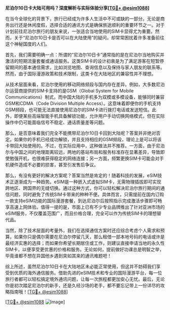 **尼泊尔10日卡大陆可用吗？深度解析与实际体验分享[[TG💪+ @esim1088](https://t.me/s/esim1088)]**

在当今全球化的背景下，旅行已经成为许多人生活中不可或缺的一部分。无论是商务出行还是休闲度假，选择合适的通讯方式是确保旅途顺利的重要环节之一。对于计划前往尼泊尔旅行的朋友来说，一张适合当地使用的SIM卡显得尤为重要。然而，关于“尼泊尔10日卡是否可以在大陆使用”的疑问，却常常困扰着许多准备前往这个神秘国度的人们。

首先，我们需要明确一点：所谓的“尼泊尔10日卡”通常指的是在尼泊尔当地购买并激活的短期流量套餐或通话服务。这类SIM卡的设计初衷是为了满足游客在短暂停留期间的基本通信需求，比如浏览地图、查询信息以及保持与家人朋友的联系等。然而，由于国际漫游政策和技术限制，这类卡在大陆地区的兼容性并不理想。

从技术层面来看，尼泊尔使用的移动网络频段与国内存在差异。例如，大多数尼泊尔运营商提供的SIM卡支持的是GSM（Global System for Mobile Communications）制式，而中国大陆的手机多为双模或多模设备，能够同时兼容GSM和CDMA（Code Division Multiple Access）。这意味着即便你的手机支持GSM频段，也可能无法直接使用尼泊尔的SIM卡进行拨打电话或发送短信。此外，即便某些高端智能手机具备解锁功能，允许用户手动切换网络模式，但在实际操作中仍可能面临信号不稳定、通话质量差等问题。

那么，是否意味着我们完全不能携带尼泊尔10日卡回到大陆呢？答案并非绝对否定。如果你的手机已经成功解锁，并且支持相应的GSM频段，理论上是可以将该卡带回大陆使用的。不过，在实际应用中，这种做法并不推荐。一方面，由于尼泊尔与中国之间的地理距离较远，两地的基站布局和服务标准存在显著差异，导致即使勉强开机，也很难获得稳定的网络连接；另一方面，频繁更换SIM卡可能会对手机硬件造成不必要的损害，甚至引发售后争议。

那么，有没有更好的解决方案呢？答案当然是肯定的！随着科技的发展，eSIM技术正逐渐成为一种趋势。eSIM是一种嵌入式虚拟SIM卡，无需物理插拔即可实现跨地区、跨国界的无缝切换。通过这种方式，你可以轻松解决尼泊尔旅行期间的通信问题，同时避免了传统SIM卡带来的种种不便。具体而言，只需提前在国内订购一款支持eSIM功能的国际漫游套餐，到达尼泊尔后按照指示完成激活步骤即可畅享高速上网体验。值得一提的是，市面上已有不少专业品牌推出了针对亚洲市场的eSIM服务，不仅覆盖范围广，而且价格合理，完全可以作为传统SIM卡的理想替代品。

当然，除了技术层面的考量外，我们在选择通信方案时还应综合考虑个人需求和预算。如果你只是偶尔需要在尼泊尔停留几天，那么租借一部本地号码的电话或许是最经济实惠的选择；而如果你希望长期居住或工作，则建议直接申请当地的永久性SIM卡，以便享受更优惠的价格和服务。无论如何，提前做好功课总是明智之举，毕竟谁都不想在异国他乡遇到突如其来的通讯难题吧！

综上所述，虽然尼泊尔10日卡在大陆地区未必能正常使用，但这并不妨碍我们享受到优质的海外通信服务。借助先进的eSIM技术和专业的国际漫游平台，每一位旅行者都可以轻松搞定境外通讯问题，让每一次旅程都更加安心无忧。最后，无论你是初次踏足尼泊尔的新手，还是久经沙场的老手，都不要忘记带上一份详尽的攻略指南哦！[[TG💪+ @esim1088](https://t.me/s/esim1088)] 

[[TG💪+ @esim1088](https://t.me/s/esim1088) ![Image](https://i.postimg.cc/4NQfJmqS/Snipaste-2025-05-13-00-14-12.png)]